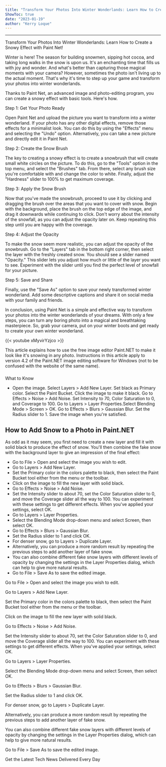 ```yaml
---
title: "Transform Your Photos Into Winter Wonderlands: Learn How to Create a Snowy Effect with Paint Net!"
ShowToc: true 
date: "2023-01-19"
author: "Kerry Loque"
---
```

*****
Transform Your Photos Into Winter Wonderlands: Learn How to Create a Snowy Effect with Paint Net!

Winter is here! The season for building snowmen, sipping hot cocoa, and taking long walks in the snow is upon us. It's an enchanting time that fills us with joy and wonder. And what's better than capturing those magical moments with your camera? However, sometimes the photo isn't living up to the actual moment. That's why it's time to step up your game and transform your photos into winter wonderlands.

Thanks to Paint Net, an advanced image and photo-editing program, you can create a snowy effect with basic tools. Here's how.

Step 1: Get Your Photo Ready

Open Paint Net and upload the picture you want to transform into a winter wonderland. If your photo has any other digital effects, remove those effects for a minimalist look. You can do this by using the "Effects" menu and selecting the "Undo" option. Alternatively, you can take a new picture and directly edit it in Paint Net.

Step 2: Create the Snow Brush

The key to creating a snowy effect is to create a snowbrush that will create small white circles on the picture. To do this, go to the "Tools" option in the top menu, and select the "Brushes" tab. From there, select any brush size you're comfortable with and change the color to white. Finally, adjust the "Hardness" slider to 100% to get maximum coverage.

Step 3: Apply the Snow Brush

Now that you've made the snowbrush, proceed to use it by clicking and dragging the brush over the areas that you want to cover with snow. Begin with the background, place the brush on the top edge of the image, and drag it downwards while continuing to click. Don't worry about the intensity of the snowfall, as you can adjust the opacity later on. Keep repeating this step until you are happy with the coverage.

Step 4: Adjust the Opacity

To make the snow seem more realistic, you can adjust the opacity of the snowbrush. Go to the "Layers" tab in the bottom right corner, then select the layer with the freshly created snow. You should see a slider named "Opacity." This slider lets you adjust how much or little of the layer you want to see. Experiment with the slider until you find the perfect level of snowfall for your picture.

Step 5: Save and Share

Finally, use the "Save As" option to save your newly transformed winter wonderland. Add some descriptive captions and share it on social media with your family and friends.

In conclusion, using Paint Net is a simple and effective way to transform your photos into the winter wonderlands of your dreams. With only a few steps, you can turn any boring photo into a magical and breathtaking masterpiece. So, grab your camera, put on your winter boots and get ready to create your own winter wonderland.

{{< youtube xMyvirYzjco >}} 




This article explains how to use the free image editor Paint.NET to make it look like it's snowing in any photo. Instructions in this article apply to version 4.2 of the Paint.NET image editing software for Windows (not to be confused with the website of the same name).

 
### 
What to Know
 
- Open the image. Select Layers > Add New Layer. Set black as Primary color. Select the Paint Bucket. Click the image to make it black. Go to Effects > Noise > Add Noise. Set Intensity to 70, Color Saturation to 0, and Coverage to 100. Go to Layers > Layer Properties.Select Blending Mode > Screen > OK. Go to Effects > Blurs > Gaussian Blur. Set the Radius slider to 1. Save the image when you're satisfied.

 
##   How to Add Snow to a Photo in Paint.NET  
 

As odd as it may seem, you first need to create a new layer and fill it with solid black to produce the effect of snow. You'll then combine the fake snow with the background layer to give an impression of the final effect:

 
- Go to File > Open and select the image you wish to edit.
 - Go to Layers > Add New Layer.
 - Set the Primary color in the colors palette to black, then select the Paint Bucket tool either from the menu or the toolbar.
 - Click on the image to fill the new layer with solid black.
 - Go to Effects > Noise > Add Noise.
 - Set the Intensity slider to about 70, set the Color Saturation slider to 0, and move the Coverage slider all the way to 100. You can experiment with these settings to get different effects. When you've applied your settings, select OK.
 - Go to Layers > Layer Properties.
 - Select the Blending Mode drop-down menu and select Screen, then select OK.
 - Go to Effects > Blurs > Gaussian Blur.
 - Set the Radius slider to 1 and click OK.
 - For denser snow, go to Layers > Duplicate Layer.
 - Alternatively, you can produce a more random result by repeating the previous steps to add another layer of fake snow.
 - You can also combine different fake snow layers with different levels of opacity by changing the settings in the Layer Properties dialog, which can help to give more natural results.
 - Go to File > Save As to save the edited image.

 

Go to File > Open and select the image you wish to edit.

 

Go to Layers > Add New Layer.

 

Set the Primary color in the colors palette to black, then select the Paint Bucket tool either from the menu or the toolbar.

 

Click on the image to fill the new layer with solid black.

 

Go to Effects > Noise > Add Noise.

 

Set the Intensity slider to about 70, set the Color Saturation slider to 0, and move the Coverage slider all the way to 100. You can experiment with these settings to get different effects. When you've applied your settings, select OK.

 

Go to Layers > Layer Properties.

 

Select the Blending Mode drop-down menu and select Screen, then select OK.

 

Go to Effects > Blurs > Gaussian Blur.

 

Set the Radius slider to 1 and click OK.

 

For denser snow, go to Layers > Duplicate Layer.

 
Alternatively, you can produce a more random result by repeating the previous steps to add another layer of fake snow.
 

You can also combine different fake snow layers with different levels of opacity by changing the settings in the Layer Properties dialog, which can help to give more natural results.

 

Go to File > Save As to save the edited image.

 

Get the Latest Tech News Delivered Every Day




